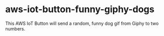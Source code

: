 # aws-iot-button-funny-giphy-dogs

This AWS IoT Button will send a random, funny dog gif from Giphy to two numbers.